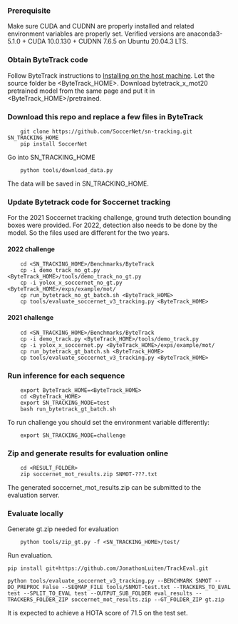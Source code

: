### Prerequisite
Make sure CUDA and CUDNN are properly installed and related environment variables are properly set. 
Verified versions are anaconda3-5.1.0 + CUDA 10.0.130 + CUDNN 7.6.5 on Ubuntu 20.04.3 LTS. 

### Obtain ByteTrack code
Follow ByteTrack instructions to [Installing on the host machine](https://github.com/ifzhang/ByteTrack#1-installing-on-the-host-machine).
Let the source folder be <ByteTrack_HOME>.
Download bytetrack_x_mot20 pretrained model from the same page and put it in <ByteTrack_HOME>/pretrained.

### Download this repo and replace a few files in ByteTrack
```
    git clone https://github.com/SoccerNet/sn-tracking.git  SN_TRACKING_HOME
    pip install SoccerNet

```
Go into SN_TRACKING_HOME
```
    python tools/download_data.py
```
The data will be saved in SN_TRACKING_HOME.

### Update Bytetrack code for Soccernet tracking

For the 2021 Soccernet tracking challenge, ground truth detection bounding boxes were provided. For 2022, detection also needs to be done by the model. So the files used are different for the two years.

#### 2022 challenge
```
    cd <SN_TRACKING_HOME>/Benchmarks/ByteTrack
    cp -i demo_track_no_gt.py <ByteTrack_HOME>/tools/demo_track_no_gt.py
    cp -i yolox_x_soccernet_no_gt.py <ByteTrack_HOME>/exps/example/mot/
    cp run_bytetrack_no_gt_batch.sh <ByteTrack_HOME>
    cp tools/evaluate_soccernet_v3_tracking.py <ByteTrack_HOME>
```

#### 2021 challenge
```
    cd <SN_TRACKING_HOME>/Benchmarks/ByteTrack
    cp -i demo_track.py <ByteTrack_HOME>/tools/demo_track.py
    cp -i yolox_x_soccernet.py <ByteTrack_HOME>/exps/example/mot/
    cp run_bytetrack_gt_batch.sh <ByteTrack_HOME>
    cp tools/evaluate_soccernet_v3_tracking.py <ByteTrack_HOME>
```

### Run inference for each sequence
```
    export ByteTrack_HOME=<ByteTrack_HOME>
    cd <ByteTrack_HOME>
    export SN_TRACKING_MODE=test
    bash run_bytetrack_gt_batch.sh
```
To run challenge you should set the environment variable differently:
```
    export SN_TRACKING_MODE=challenge
```

### Zip and generate results for evaluation online
```
    cd <RESULT_FOLDER>
    zip soccernet_mot_results.zip SNMOT-???.txt
```
The generated soccernet_mot_results.zip can be submitted to the evaluation server.

### Evaluate locally

Generate gt.zip needed for evaluation
```
    python tools/zip_gt.py -f <SN_TRACKING_HOME>/test/

```

Run evaluation.

```
pip install git+https://github.com/JonathonLuiten/TrackEval.git

python tools/evaluate_soccernet_v3_tracking.py --BENCHMARK SNMOT --DO_PREPROC False --SEQMAP_FILE tools/SNMOT-test.txt --TRACKERS_TO_EVAL test --SPLIT_TO_EVAL test --OUTPUT_SUB_FOLDER eval_results --TRACKERS_FOLDER_ZIP soccernet_mot_results.zip --GT_FOLDER_ZIP gt.zip  
```
It is expected to achieve a HOTA score of 71.5 on the test set.
